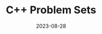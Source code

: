 ---
title: "C++ Problem Sets"
collection: teaching
permalink: /teaching/problem-sets
venue: "Michigan State University"
date: 2023-08-28
---